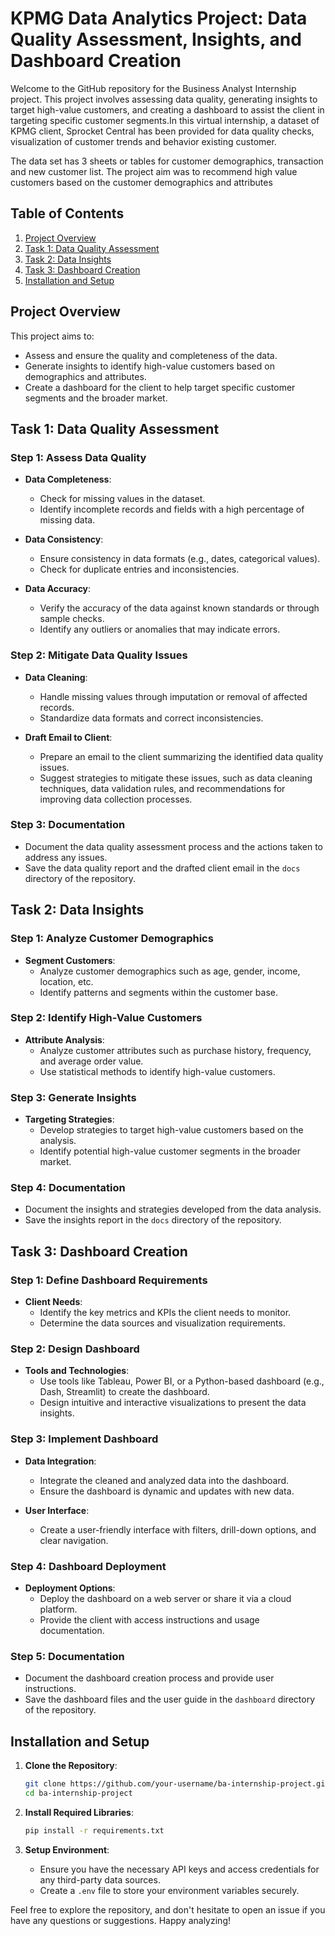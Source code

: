 # KPMG Data Analytics Project: Data Quality Assessment, Insights, and Dashboard Creation

Welcome to the GitHub repository for the Business Analyst Internship project. This project involves assessing data quality, generating insights to target high-value customers, and creating a dashboard to assist the client in targeting specific customer segments.In this virtual internship, a dataset of KPMG client, Sprocket Central has been provided for data quality checks, visualization of customer trends and behavior existing customer. 

The data set has 3 sheets or tables for customer demographics, transaction and new customer list. The project aim was to recommend high value customers based on the customer demographics and attributes 


## Table of Contents

1. [Project Overview](#project-overview)
2. [Task 1: Data Quality Assessment](#task-1-data-quality-assessment)
3. [Task 2: Data Insights](#task-2-data-insights)
4. [Task 3: Dashboard Creation](#task-3-dashboard-creation)
5. [Installation and Setup](#installation-and-setup)


## Project Overview

This project aims to:
- Assess and ensure the quality and completeness of the data.
- Generate insights to identify high-value customers based on demographics and attributes.
- Create a dashboard for the client to help target specific customer segments and the broader market.

## Task 1: Data Quality Assessment

### Step 1: Assess Data Quality
- **Data Completeness**:
  - Check for missing values in the dataset.
  - Identify incomplete records and fields with a high percentage of missing data.

- **Data Consistency**:
  - Ensure consistency in data formats (e.g., dates, categorical values).
  - Check for duplicate entries and inconsistencies.

- **Data Accuracy**:
  - Verify the accuracy of the data against known standards or through sample checks.
  - Identify any outliers or anomalies that may indicate errors.

### Step 2: Mitigate Data Quality Issues
- **Data Cleaning**:
  - Handle missing values through imputation or removal of affected records.
  - Standardize data formats and correct inconsistencies.

- **Draft Email to Client**:
  - Prepare an email to the client summarizing the identified data quality issues.
  - Suggest strategies to mitigate these issues, such as data cleaning techniques, data validation rules, and recommendations for improving data collection processes.

### Step 3: Documentation
- Document the data quality assessment process and the actions taken to address any issues.
- Save the data quality report and the drafted client email in the `docs` directory of the repository.

## Task 2: Data Insights

### Step 1: Analyze Customer Demographics
- **Segment Customers**:
  - Analyze customer demographics such as age, gender, income, location, etc.
  - Identify patterns and segments within the customer base.

### Step 2: Identify High-Value Customers
- **Attribute Analysis**:
  - Analyze customer attributes such as purchase history, frequency, and average order value.
  - Use statistical methods to identify high-value customers.

### Step 3: Generate Insights
- **Targeting Strategies**:
  - Develop strategies to target high-value customers based on the analysis.
  - Identify potential high-value customer segments in the broader market.

### Step 4: Documentation
- Document the insights and strategies developed from the data analysis.
- Save the insights report in the `docs` directory of the repository.

## Task 3: Dashboard Creation

### Step 1: Define Dashboard Requirements
- **Client Needs**:
  - Identify the key metrics and KPIs the client needs to monitor.
  - Determine the data sources and visualization requirements.

### Step 2: Design Dashboard
- **Tools and Technologies**:
  - Use tools like Tableau, Power BI, or a Python-based dashboard (e.g., Dash, Streamlit) to create the dashboard.
  - Design intuitive and interactive visualizations to present the data insights.

### Step 3: Implement Dashboard
- **Data Integration**:
  - Integrate the cleaned and analyzed data into the dashboard.
  - Ensure the dashboard is dynamic and updates with new data.

- **User Interface**:
  - Create a user-friendly interface with filters, drill-down options, and clear navigation.

### Step 4: Dashboard Deployment
- **Deployment Options**:
  - Deploy the dashboard on a web server or share it via a cloud platform.
  - Provide the client with access instructions and usage documentation.

### Step 5: Documentation
- Document the dashboard creation process and provide user instructions.
- Save the dashboard files and the user guide in the `dashboard` directory of the repository.

## Installation and Setup

1. **Clone the Repository**:
   ```bash
   git clone https://github.com/your-username/ba-internship-project.git
   cd ba-internship-project
   ```

2. **Install Required Libraries**:
   ```bash
   pip install -r requirements.txt
   ```

3. **Setup Environment**:
   - Ensure you have the necessary API keys and access credentials for any third-party data sources.
   - Create a `.env` file to store your environment variables securely.


Feel free to explore the repository, and don't hesitate to open an issue if you have any questions or suggestions. Happy analyzing!
